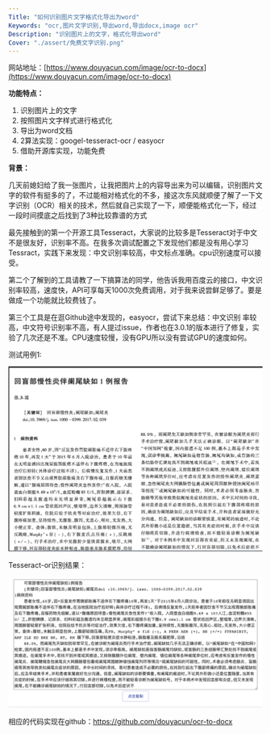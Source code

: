 ```yaml
---
Title: "如何识别图片文字格式化导出为word"
Keywords: "ocr,图片文字识别,导出word,导出docx,image ocr"
Description: "识别图片上的文字，格式化导出word"
Cover: "./assert/免费文字识别.png"
---
```


网站地址：[https://www.douyacun.com/image/ocr-to-docx](https://www.douyacun.com/image/ocr-to-docx)

**功能特点：**

1. 识别图片上的文字
2. 按照图片文字样式进行格式化
3. 导出为word文档
4. 2算法实现：googel-tesseract-ocr / easyocr
5. 借助开源库实现，功能免费

**背景：**

几天前媳妇给了我一张图片，让我把图片上的内容导出来为可以编辑，识别图片文字的软件有挺多的了，不过能相对格式化的不多，接这次东风就顺便了解了一下文字识别（OCR）相关的技术，然后就自己实现了一下，顺便能格式化一下，经过一段时间摸底之后找到了3种比较靠谱的方式

最先接触到的第一个开源工具Tesseract，大家说的比较多是Tesseract对于中文不是很友好，识别率不高。在我多次调试配置之下发现他们都是没有用心学习Tessract，实践下来发现：中文识别率较高，中文标点准确。cpu识别速度可以接受。

第二个了解到的工具请教了一下搞算法的同学，他告诉我用百度云的接口，中文识别率较高，速度快，API可享每天1000次免费调用，对于我来说尝鲜足够了。要是做成一个功能就比较费钱了。

第三个工具是在逛Github途中发现的，easyocr，尝试下来总结：中文识别  率较高，中文符号识别率不高，有人提过issue，作者也在3.0.1的版本进行了修复，实验了几次还是不准。CPU速度较慢，没有GPU所以没有尝试GPU的速度如何。

测试用例1:

![douyacun-tesseract-测试](./assert/tesseract-demo1.png)

Tesseract-or识别结果：

![douyacun-免费文字识别](./assert/tesseract-demo1-result.png)

相应的代码实现在github：https://github.com/douyacun/ocr-to-docx
